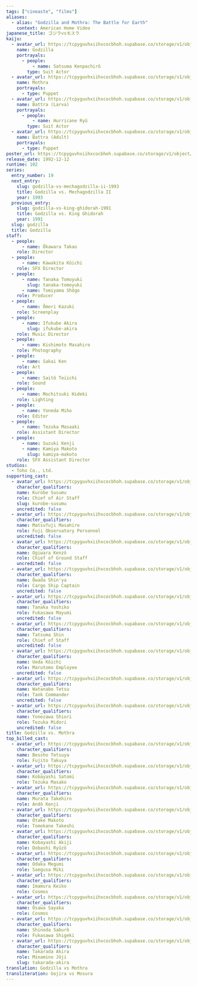 ```yaml
---
tags: ["cineaste", "films"]
aliases:
  - alias: "Godzilla and Mothra: The Battle for Earth"
    context: American Home Video
japanese_title: ゴジラvsモスラ
kaiju:
  - avatar_url: https://tcpyguvhxiihxcocbhoh.supabase.co/storage/v1/object/public/godzilla-cineaste-public/content/films/godzilla-vs-mothra-1992/kaiju-avatars/kenpachiro-satsuma-0.jpg
    name: Godzilla
    portrayals:
      - people:
          - name: Satsuma Kenpachirô
        type: Suit Actor
  - avatar_url: https://tcpyguvhxiihxcocbhoh.supabase.co/storage/v1/object/public/godzilla-cineaste-public/content/films/godzilla-vs-mothra-1992/kaiju-avatars/02246.jpg
    name: Mothra
    portrayals:
      - type: Puppet
  - avatar_url: https://tcpyguvhxiihxcocbhoh.supabase.co/storage/v1/object/public/godzilla-cineaste-public/content/films/godzilla-vs-mothra-1992/kaiju-avatars/hurricane-ryu-0.jpg
    name: Battra (Larva)
    portrayals:
      - people:
          - name: Hurricane Ryû
        type: Suit Actor
  - avatar_url: https://tcpyguvhxiihxcocbhoh.supabase.co/storage/v1/object/public/godzilla-cineaste-public/content/films/godzilla-vs-mothra-1992/kaiju-avatars/02278.jpg
    name: Battra (Adult)
    portrayals:
      - type: Puppet
poster_url: https://tcpyguvhxiihxcocbhoh.supabase.co/storage/v1/object/public/godzilla-cineaste-public/content/films/godzilla-vs-mothra-1992/posters/godzilla-vs-mothra-1992.jpg
release_date: 1992-12-12
runtime: 102
series:
  entry_number: 19
  next_entry:
    slug: godzilla-vs-mechagodzilla-ii-1993
    title: Godzilla vs. Mechagodzilla II
    year: 1993
  previous_entry:
    slug: godzilla-vs-king-ghidorah-1991
    title: Godzilla vs. King Ghidorah
    year: 1991
  slug: godzilla
  title: Godzilla
staff:
  - people:
      - name: Ôkawara Takao
    role: Director
  - people:
      - name: Kawakita Kôichi
    role: SFX Director
  - people:
      - name: Tanaka Tomoyuki
        slug: tanaka-tomoyuki
      - name: Tomiyama Shôgo
    role: Producer
  - people:
      - name: Ômori Kazuki
    role: Screenplay
  - people:
      - name: Ifukube Akira
        slug: ifukube-akira
    role: Music Director
  - people:
      - name: Kishimoto Masahiro
    role: Photography
  - people:
      - name: Sakai Ken
    role: Art
  - people:
      - name: Saitô Teiichi
    role: Sound
  - people:
      - name: Mochitsuki Hideki
    role: Lighting
  - people:
      - name: Yoneda Miho
    role: Editor
  - people:
      - name: Tezuka Masaaki
    role: Assistant Director
  - people:
      - name: Suzuki Kenji
      - name: Kamiya Makoto
        slug: kamiya-makoto
    role: SFX Assistant Director
studios:
  - Toho Co., Ltd.
supporting_cast:
  - avatar_url: https://tcpyguvhxiihxcocbhoh.supabase.co/storage/v1/object/public/godzilla-cineaste-public/content/films/godzilla-vs-mothra-1992/cast-avatars/susumu-kurobe-0.jpg
    character_qualifiers:
    name: Kurobe Susumu
    role: Chief of Air Staff
    slug: kurobe-susumu
    uncredited: false
  - avatar_url: https://tcpyguvhxiihxcocbhoh.supabase.co/storage/v1/object/public/godzilla-cineaste-public/content/films/godzilla-vs-mothra-1992/cast-avatars/matsuhiro-matsufuji-0.jpg
    character_qualifiers:
    name: Matsufuji Masahiro
    role: Fuji Observatory Personnel
    uncredited: false
  - avatar_url: https://tcpyguvhxiihxcocbhoh.supabase.co/storage/v1/object/public/godzilla-cineaste-public/content/films/godzilla-vs-mothra-1992/cast-avatars/kenzo-ogiwara-0.jpg
    character_qualifiers:
    name: Ogiwara Kenzô
    role: Chief of Ground Staff
    uncredited: false
  - avatar_url: https://tcpyguvhxiihxcocbhoh.supabase.co/storage/v1/object/public/godzilla-cineaste-public/content/films/godzilla-vs-mothra-1992/cast-avatars/shinya-owada-0.jpg
    character_qualifiers:
    name: Ôwada Shin'ya
    role: Cargo Ship Captain
    uncredited: false
  - avatar_url: https://tcpyguvhxiihxcocbhoh.supabase.co/storage/v1/object/public/godzilla-cineaste-public/content/films/godzilla-vs-mothra-1992/cast-avatars/yoshiko-tanaka-0.jpg
    character_qualifiers:
    name: Tanaka Yoshiko
    role: Fukasawa Mayumi
    uncredited: false
  - avatar_url: https://tcpyguvhxiihxcocbhoh.supabase.co/storage/v1/object/public/godzilla-cineaste-public/content/films/godzilla-vs-mothra-1992/cast-avatars/shin-tatsuma-0.jpg
    character_qualifiers:
    name: Tatsuma Shin
    role: Chief of Staff
    uncredited: false
  - avatar_url: https://tcpyguvhxiihxcocbhoh.supabase.co/storage/v1/object/public/godzilla-cineaste-public/content/films/godzilla-vs-mothra-1992/cast-avatars/koichi-ueda-0.jpg
    character_qualifiers:
    name: Ueda Kôichi
    role: Marutomo Employee
    uncredited: false
  - avatar_url: https://tcpyguvhxiihxcocbhoh.supabase.co/storage/v1/object/public/godzilla-cineaste-public/content/films/godzilla-vs-mothra-1992/cast-avatars/tetsu-watanabe-0.jpg
    character_qualifiers:
    name: Watanabe Tetsu
    role: Tank Commander
    uncredited: false
  - avatar_url: https://tcpyguvhxiihxcocbhoh.supabase.co/storage/v1/object/public/godzilla-cineaste-public/content/films/godzilla-vs-mothra-1992/cast-avatars/shiori-yonezawa-0.jpg
    character_qualifiers:
    name: Yonezawa Shiori
    role: Tezuka Midori
    uncredited: false
title: Godzilla vs. Mothra
top_billed_cast:
  - avatar_url: https://tcpyguvhxiihxcocbhoh.supabase.co/storage/v1/object/public/godzilla-cineaste-public/content/films/godzilla-vs-mothra-1992/cast-avatars/tetsuya-bessho-0.jpg
    character_qualifiers:
    name: Bessho Tetsuya
    role: Fujito Takuya
  - avatar_url: https://tcpyguvhxiihxcocbhoh.supabase.co/storage/v1/object/public/godzilla-cineaste-public/content/films/godzilla-vs-mothra-1992/cast-avatars/satomi-kobayashi-0.jpg
    character_qualifiers:
    name: Kobayashi Satomi
    role: Tezuka Masako
  - avatar_url: https://tcpyguvhxiihxcocbhoh.supabase.co/storage/v1/object/public/godzilla-cineaste-public/content/films/godzilla-vs-mothra-1992/cast-avatars/takehiro-murata-0.jpg
    character_qualifiers:
    name: Murata Takehiro
    role: Andô Kenji
  - avatar_url: https://tcpyguvhxiihxcocbhoh.supabase.co/storage/v1/object/public/godzilla-cineaste-public/content/films/godzilla-vs-mothra-1992/cast-avatars/makoto-otake-0.jpg
    character_qualifiers:
    name: Ôtake Makoto
    role: Tomokane Takeshi
  - avatar_url: https://tcpyguvhxiihxcocbhoh.supabase.co/storage/v1/object/public/godzilla-cineaste-public/content/films/godzilla-vs-mothra-1992/cast-avatars/akiji-kobayashi-0.jpg
    character_qualifiers:
    name: Kobayashi Akiji
    role: Dobashi Ryûzô
  - avatar_url: https://tcpyguvhxiihxcocbhoh.supabase.co/storage/v1/object/public/godzilla-cineaste-public/content/films/godzilla-vs-mothra-1992/cast-avatars/megumi-odaka-0.jpg
    character_qualifiers:
    name: Odaka Megumi
    role: Saegusa Miki
  - avatar_url: https://tcpyguvhxiihxcocbhoh.supabase.co/storage/v1/object/public/godzilla-cineaste-public/content/films/godzilla-vs-mothra-1992/cast-avatars/keiko-imamura-0.jpg
    character_qualifiers:
    name: Imamura Keiko
    role: Cosmos
  - avatar_url: https://tcpyguvhxiihxcocbhoh.supabase.co/storage/v1/object/public/godzilla-cineaste-public/content/films/godzilla-vs-mothra-1992/cast-avatars/sayaka-osawa-0.jpg
    character_qualifiers:
    name: Ôsawa Sayaka
    role: Cosmos
  - avatar_url: https://tcpyguvhxiihxcocbhoh.supabase.co/storage/v1/object/public/godzilla-cineaste-public/content/films/godzilla-vs-mothra-1992/cast-avatars/saburo-shinoda-0.jpg
    character_qualifiers:
    name: Shinoda Saburô
    role: Fukasawa Shigeki
  - avatar_url: https://tcpyguvhxiihxcocbhoh.supabase.co/storage/v1/object/public/godzilla-cineaste-public/content/films/godzilla-vs-mothra-1992/cast-avatars/akira-takarada-0.jpg
    character_qualifiers:
    name: Takarada Akira
    role: Minamino Jôji
    slug: takarada-akira
translation: Godzilla vs Mothra
transliteration: Gojira vs Mosura
---
```


